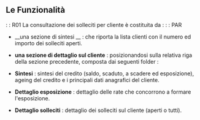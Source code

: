 ## Le Funzionalità
 :  : R01 La consultazione  dei solleciti per cliente è costituita  da : 
 :  : PAR
-  __una sezione di sintesi __ :  che riporta la  lista clienti con il numero ed importo dei solleciti aperti.
-  __una sezione di dettaglio sul cliente__  :  posizionandosi sulla relativa riga della sezione precedente,  composta dai seguenti folder : 

-  **Sintesi** :  sintesi del credito (saldo, scaduto, a scadere ed esposizione), ageing del credito e i  principali dati anagrafici del cliente.
-  **Dettaglio esposizione** :  dettaglio delle rate che concorrono a formare l'esposizione.
-  **Dettaglio solleciti** :  dettaglio dei solleciti sul cliente (aperti  o tutti).



